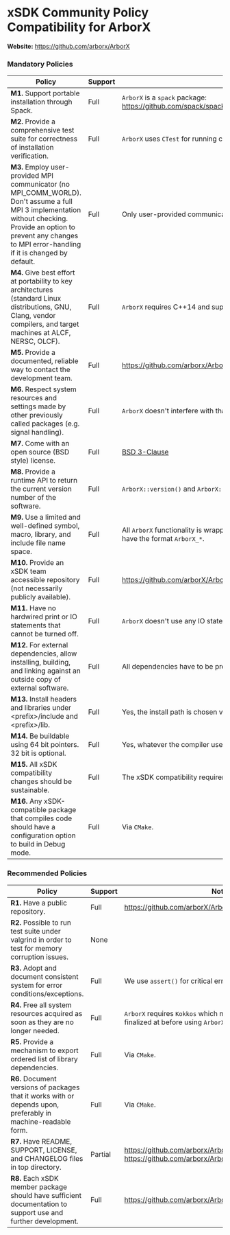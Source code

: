 # xSDK Community Policy Compatibility for ArborX

**Website:** https://github.com/arborx/ArborX

### Mandatory Policies

| Policy                 |Support| Notes                   |
|------------------------|-------|-------------------------|
|**M1.** Support portable installation through Spack. |Full| `ArborX` is a `spack` package: https://github.com/spack/spack/blob/develop/var/spack/repos/builtin/packages/arborx/package.py| 
|**M2.** Provide a comprehensive test suite for correctness of installation verification. |Full| `ArborX` uses `CTest` for running comprehensive tests. |
|**M3.** Employ user-provided MPI communicator (no MPI_COMM_WORLD). Don't assume a full MPI 3 implementation without checking. Provide an option to prevent any changes to MPI error-handling if it is changed by default. |Full| Only user-provided communicators are used. |
|**M4.** Give best effort at portability to key architectures (standard Linux distributions, GNU, Clang, vendor compilers, and target machines at ALCF, NERSC, OLCF). |Full| `ArborX` requires C++14 and supports all upcoming backends (`CUDA`, `HIP`, `OpenMPTarget`, and `SYCL`)  |
|**M5.** Provide a documented, reliable way to contact the development team. |Full| https://github.com/arborx/ArborX/blob/master/CONTRIBUTING.md |
|**M6.** Respect system resources and settings made by other previously called packages (e.g. signal handling). |Full| `ArborX` doesn't interfere with that. |
|**M7.** Come with an open source (BSD style) license. |Full| [BSD 3-Clause](https://github.com/arborx/ArborX/blob/master/LICENSE) |
|**M8.** Provide a runtime API to return the current version number of the software. |Full| `ArborX::version()` and `ArborX::gitCommitHash()` |
|**M9.** Use a limited and well-defined symbol, macro, library, and include file name space. |Full| All `ArborX` functionality is wrapped in the `ArborX` namespace, macros start with `ARBORX_`, header files have the format `ArborX_*`. |
|**M10.** Provide an xSDK team accessible repository (not necessarily publicly available). |Full| https://github.com/arborX/ArborX |
|**M11.** Have no hardwired print or IO statements that cannot be turned off. |Full| `ArborX` doesn't use any IO statements. |
|**M12.** For external dependencies, allow installing, building, and linking against an outside copy of external software. |Full| All dependencies have to be provided externally. |
|**M13.** Install headers and libraries under \<prefix\>/include and \<prefix\>/lib. |Full| Yes, the install path is chosen via `CMAKE_INSTALL_PREFIX`. |
|**M14.** Be buildable using 64 bit pointers. 32 bit is optional. |Full| Yes, whatever the compiler uses. |
|**M15.** All xSDK compatibility changes should be sustainable. |Full| The xSDK compatibility requirements are fulfilled by the default branch. |
|**M16.** Any xSDK-compatible package that compiles code should have a configuration option to build in Debug mode. |Full| Via `CMake`. |

### Recommended Policies

| Policy                 |Support| Notes                   |
|------------------------|-------|-------------------------|
|**R1.** Have a public repository. |Full| https://github.com/arborX/ArborX |
|**R2.** Possible to run test suite under valgrind in order to test for memory corruption issues. |None| |
|**R3.** Adopt and document consistent system for error conditions/exceptions. |Full| We use `assert()` for critical errors. |
|**R4.** Free all system resources acquired as soon as they are no longer needed. |Full | `ArborX` requires `Kokkos` which needs to be initialized and finalized at before using `ArborX` resp. after using `ArborX` |
|**R5.** Provide a mechanism to export ordered list of library dependencies. |Full| Via `CMake`. |
|**R6.** Document versions of packages that it works with or depends upon, preferably in machine-readable form.  | Full | Via `CMake`. |
|**R7.** Have README, SUPPORT, LICENSE, and CHANGELOG files in top directory.  |Partial| https://github.com/arborx/ArborX/blob/master/README.md, https://github.com/arborx/ArborX/blob/master/LICENSE. |
|**R8.** Each xSDK member package should have sufficient documentation to support use and further development. |Full| https://github.com/arborx/ArborX/wiki |
